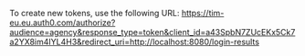To create new tokens, use the following URL:
https://tim-eu.eu.auth0.com/authorize?audience=agency&response_type=token&client_id=a43SpbN7ZUcEKx5Ck7a2YX8im4IYL4H3&redirect_uri=http://localhost:8080/login-results

